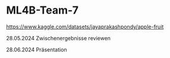 # ML4B-Team-7

https://www.kaggle.com/datasets/jayaprakashpondy/apple-fruit

28.05.2024 Zwischenergebnisse reviewen

28.06.2024 Präsentation
